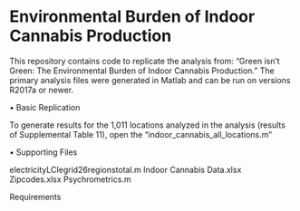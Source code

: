 # Environmental Burden of Indoor Cannabis Production

This repository contains code to replicate the analysis from: “Green isn’t Green: The Environmental Burden of Indoor Cannabis Production.” 
The primary analysis files were generated in Matlab and can be run on versions R2017a or newer.

•	Basic Replication

To generate results for the 1,011 locations analyzed in the analysis (results of Supplemental Table 11), 
open the “indoor_cannabis_all_locations.m”

•	Supporting Files

electricityLCIegrid26regionstotal.m
Indoor Cannabis Data.xlsx
Zipcodes.xlsx
Psychrometrics.m

Requirements
